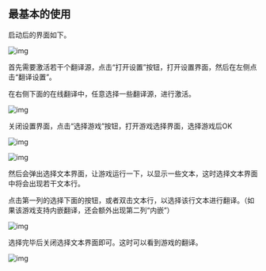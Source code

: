 
## 最基本的使用
 
启动后的界面如下。

![img](../images/zh/opensetting.png) 

首先需要激活若干个翻译源，点击“打开设置”按钮，打开设置界面，然后在左侧点击“翻译设置”。


在右侧下面的在线翻译中，任意选择一些翻译源，进行激活。

![img](../images/zh/transsetting.png)


关闭设置界面，点击“选择游戏”按钮，打开游戏选择界面，选择游戏后OK

![img](../images/zh/attach.png) 

![img](../images/zh/selectgame.png) 

然后会弹出选择文本界面，让游戏运行一下，以显示一些文本，这时选择文本界面中将会出现若干文本行。

点击第一列的选择下面的按钮，或者双击文本行，以选择该行文本进行翻译。（如果该游戏支持内嵌翻译，还会额外出现第二列“内嵌”）

![img](../images/zh/selecttext.png) 

选择完毕后关闭选择文本界面即可。这时可以看到游戏的翻译。

![img](../images/zh/showtrans.png)